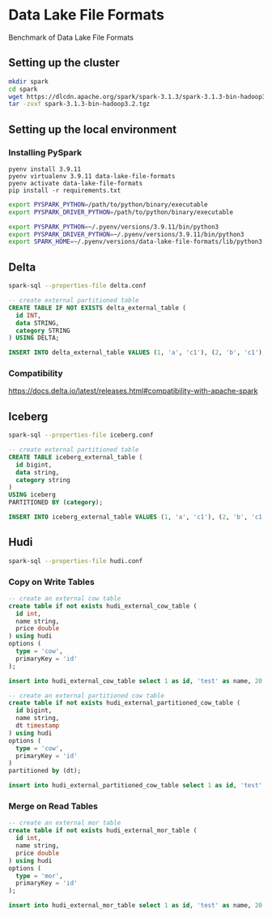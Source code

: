
# Data Lake File Formats

Benchmark of Data Lake File Formats

## Setting up the cluster

```bash
mkdir spark
cd spark
wget https://dlcdn.apache.org/spark/spark-3.1.3/spark-3.1.3-bin-hadoop3.2.tgz
tar -zvxf spark-3.1.3-bin-hadoop3.2.tgz
```


## Setting up the local environment

### Installing PySpark

```
pyenv install 3.9.11
pyenv virtualenv 3.9.11 data-lake-file-formats
pyenv activate data-lake-file-formats
pip install -r requirements.txt
```

```bash
export PYSPARK_PYTHON=/path/to/python/binary/executable
export PYSPARK_DRIVER_PYTHON=/path/to/python/binary/executable

export PYSPARK_PYTHON=~/.pyenv/versions/3.9.11/bin/python3
export PYSPARK_DRIVER_PYTHON=~/.pyenv/versions/3.9.11/bin/python3
export SPARK_HOME=~/.pyenv/versions/data-lake-file-formats/lib/python3.9/site-packages/pyspark
```

## Delta

```bash
spark-sql --properties-file delta.conf
```

```sql
-- create external partitioned table
CREATE TABLE IF NOT EXISTS delta_external_table (
  id INT,
  data STRING,
  category STRING
) USING DELTA;

INSERT INTO delta_external_table VALUES (1, 'a', 'c1'), (2, 'b', 'c1'), (3, 'c', 'c2');
```

### Compatibility

https://docs.delta.io/latest/releases.html#compatibility-with-apache-spark


## Iceberg

```bash
spark-sql --properties-file iceberg.conf
```

```sql
-- create external partitioned table
CREATE TABLE iceberg_external_table (
  id bigint,
  data string,
  category string
)
USING iceberg
PARTITIONED BY (category);

INSERT INTO iceberg_external_table VALUES (1, 'a', 'c1'), (2, 'b', 'c1'), (3, 'c', 'c2');
```


## Hudi

```bash
spark-sql --properties-file hudi.conf
```

### Copy on Write Tables


```sql
-- create an external cow table
create table if not exists hudi_external_cow_table (
  id int, 
  name string, 
  price double
) using hudi
options (
  type = 'cow',
  primaryKey = 'id'
);

insert into hudi_external_cow_table select 1 as id, 'test' as name, 20.0 as price;

-- create an external partitioned cow table
create table if not exists hudi_external_partitioned_cow_table (
  id bigint,
  name string,
  dt timestamp
) using hudi
options (
  type = 'cow',
  primaryKey = 'id'
) 
partitioned by (dt);

insert into hudi_external_partitioned_cow_table select 1 as id, 'test' as name, 1000 as ts;
```

### Merge on Read Tables 

```sql
-- create an external mor table
create table if not exists hudi_external_mor_table (
  id int, 
  name string, 
  price double
) using hudi
options (
  type = 'mor',
  primaryKey = 'id'
);

insert into hudi_external_mor_table select 1 as id, 'test' as name, 20.0 as price;
```
